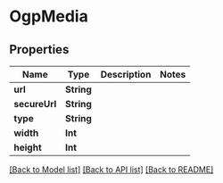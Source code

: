 # OgpMedia

## Properties
Name | Type | Description | Notes
------------ | ------------- | ------------- | -------------
**url** | **String** |  | 
**secureUrl** | **String** |  | 
**type** | **String** |  | 
**width** | **Int** |  | 
**height** | **Int** |  | 

[[Back to Model list]](../README.md#documentation-for-models) [[Back to API list]](../README.md#documentation-for-api-endpoints) [[Back to README]](../README.md)


